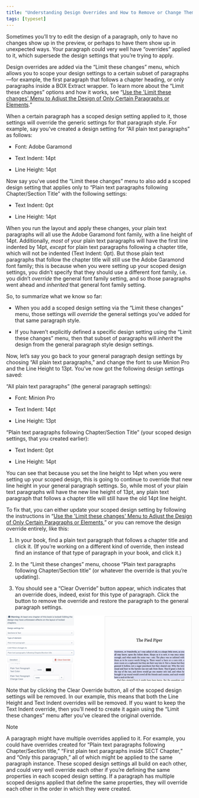 ```yaml
---
title: "Understanding Design Overrides and How to Remove or Change Them"
tags: [typeset]
---
```

 
<html><body><section data-type="chapter" class="hsecchapter" data-hederis-type="hsecchapter" id="design-settings-and-inheritance" data-pi-attrs="id: design-settings-and-inheritance; data-tags: typeset;" role="doc-chapter" data-tags="typeset" data-author-name=" " data-book-title=" " title="Understanding Design Overrides and How to Remove or Change Them"><p class="hblkp" data-hederis-type="hblkp" id="pZ3pWGkT6">Sometimes you&#8217;ll try to edit the design of a paragraph, only to have no changes show up in the preview, or perhaps to have them show up in unexpected ways. Your paragraph could very well have &#8220;overrides&#8221; applied to it, which supersede the design settings that you&#8217;re trying to apply.</p><p class="hblkp" data-hederis-type="hblkp" id="piat0hgzx">Design overrides are added via the &#8220;Limit these changes&#8221; menu, which allows you to scope your design settings to a certain subset of paragraphs&#8212;for example, the first paragraph that follows a chapter heading, or only paragraphs inside a BOX Extract wrapper. To learn more about the &#8220;Limit these changes&#8221; options and how it works, see &#8220;<a href="{% link _docs/selectors.md %}" class="hspana" data-hederis-type="hspana" id="pBojeAWwV">Use the 'Limit these changes' Menu to Adjust the Design of Only Certain Paragraphs or Elements</a>.&#8221; </p><p class="hblkp" data-hederis-type="hblkp" id="p2kma0R2h">When a certain paragraph has a scoped design setting applied to it, those settings will override the generic settings for that paragraph style. For example, say you&#8217;ve created a design setting for &#8220;All plain text paragraphs&#8221; as follows:</p><ul class="hwprbulletlist" data-hederis-type="hwprbulletlist" id="pd71JNQhG"><li class="hblkuli" data-hederis-type="hblkuli" id="liopwCErnJ"><p class="hblkuli" data-hederis-type="hblklip" id="p1FjXLssi">Font: Adobe Garamond</p></li><li class="hblkuli" data-hederis-type="hblkuli" id="li52jbmq7R"><p class="hblkuli" data-hederis-type="hblklip" id="pHyT35Vpy">Text Indent: 14pt</p></li><li class="hblkuli" data-hederis-type="hblkuli" id="liryNxDJLP"><p class="hblkuli" data-hederis-type="hblklip" id="pxoMYeani">Line Height: 14pt</p></li></ul><p class="hblkp" data-hederis-type="hblkp" id="p9T2SpeJf">Now say you&#8217;ve used the &#8220;Limit these changes&#8221; menu to also add a scoped design setting that applies only to &#8220;Plain text paragraphs following Chapter/Section Title&#8221; with the following settings:</p><ul class="hwprbulletlist" data-hederis-type="hwprbulletlist" id="puf1j5vkx"><li class="hblkuli" data-hederis-type="hblkuli" id="li8hUbAfUA"><p class="hblkuli" data-hederis-type="hblklip" id="pWo6xVmI3">Text Indent: 0pt</p></li><li class="hblkuli" data-hederis-type="hblkuli" id="liiLmFFQfO"><p class="hblkuli" data-hederis-type="hblklip" id="pNIAcOs7Z">Line Height: 14pt</p></li></ul><p class="hblkp" data-hederis-type="hblkp" id="pptclamZm">When you run the layout and apply these changes, your plain text paragraphs will all use the Adobe Garamond font family, with a line height of 14pt. Additionally, <em data-hederis-type="hspanem" id="pUZO9RKxm">most</em> of your plain text paragraphs will have the first line indented by 14pt, <em class="hspanem" data-hederis-type="hspanem" id="pmCD0yX7V">except</em> for plain text paragraphs following a chapter title, which will not be indented (Text Indent: 0pt). But those plain text paragraphs that follow the chapter title will still use the Adobe Garamond font family; this is because when you were setting up your scoped design settings, you didn&#8217;t specify that they should use a different font family, i.e. you didn&#8217;t <em class="hspanem" data-hederis-type="hspanem" id="pgOtV93De">override</em> the general font family setting, and so those paragraphs went ahead and <em class="hspanem" data-hederis-type="hspanem" id="pXDQQD2oa">inherited</em> that general font family setting.</p><p class="hblkp" data-hederis-type="hblkp" id="pNgWbo0aE">So, to summarize what we know so far: </p><ul class="hwprbulletlist" data-hederis-type="hwprbulletlist" id="pNY5hdu7e"><li class="hblkuli" data-hederis-type="hblkuli" id="li9DklxhRR"><p class="hblkuli" data-hederis-type="hblklip" id="pdakcXdci">When you add a scoped design setting via the &#8220;Limit these changes&#8221; menu, those settings will <em class="hspanem" data-hederis-type="hspanem" id="pLd6m6kf9">override</em> the general settings you&#8217;ve added for that same paragraph style.</p></li><li class="hblkuli" data-hederis-type="hblkuli" id="liR8M8Ov8m"><p class="hblkuli" data-hederis-type="hblklip" id="pLTN07sxi">If you haven&#8217;t explicitly defined a specific design setting using the &#8220;Limit these changes&#8221; menu, then that subset of paragraphs will <em class="hspanem" data-hederis-type="hspanem" id="pkf8bqMD6">inherit</em> the design from the general paragraph style design settings.</p></li></ul><p class="hblkp" data-hederis-type="hblkp" id="pzLfgmIUK">Now, let&#8217;s say you go back to your general paragraph design settings by choosing &#8220;All plain text paragraphs,&#8221; and change the font to use Minion Pro and the Line Height to 13pt. You&#8217;ve now got the following design settings saved:</p><p class="hblkp" data-hederis-type="hblkp" id="pJzc78Azb">&#8220;All plain text paragraphs&#8221; (the general paragraph settings):</p><ul class="hwprbulletlist" data-hederis-type="hwprbulletlist" id="pDiQoX6b8"><li class="hblkuli" data-hederis-type="hblkuli" id="li7ADkqX5b"><p class="hblkuli" data-hederis-type="hblklip" id="puIycNl0Y">Font: Minion Pro</p></li><li class="hblkuli" data-hederis-type="hblkuli" id="liwbph0s1x"><p class="hblkuli" data-hederis-type="hblklip" id="pg4ESmNWc">Text Indent: 14pt</p></li><li class="hblkuli" data-hederis-type="hblkuli" id="lir1HByvjb"><p class="hblkuli" data-hederis-type="hblklip" id="p2YJfDwFk">Line Height: 13pt</p></li></ul><p class="hblkp" data-hederis-type="hblkp" id="pKuDpg2mV">&#8220;Plain text paragraphs following Chapter/Section Title&#8221; (your scoped design settings, that you created earlier):</p><ul class="hwprbulletlist" data-hederis-type="hwprbulletlist" id="p8Do95nbg"><li class="hblkuli" data-hederis-type="hblkuli" id="liIPDzWrNQ"><p class="hblkuli" data-hederis-type="hblklip" id="pxG11DmXO">Text Indent: 0pt</p></li><li class="hblkuli" data-hederis-type="hblkuli" id="liA0u2OU3U"><p class="hblkuli" data-hederis-type="hblklip" id="pABULSza4">Line Height: 14pt</p></li></ul><p class="hblkp" data-hederis-type="hblkp" id="p59yhBQBt">You can see that because you set the line height to 14pt when you were setting up your scoped design, this is going to continue to override that new line height in your general paragraph settings. So, while most of your plain text paragraphs will have the new line height of 13pt, any plain text paragraph that follows a chapter title will still have the old 14pt line height.</p><p class="hblkp" data-hederis-type="hblkp" id="pkI1ANkMW">To fix that, you can either update your scoped design setting by following the instructions in &#8220;<a href="{% link _docs/selectors.md %}" class="hspana" data-hederis-type="hspana" id="pqB9rkwQK">Use the 'Limit these changes' Menu to Adjust the Design of Only Certain Paragraphs or Elements</a>,&#8221; or you can remove the design override entirely, like this:</p><ol class="hwprnumlist" data-hederis-type="hwprnumlist" id="p7U7ghxE3"><li class="hblkoli" data-hederis-type="hblkoli" id="liMgEShKL7"><p class="hblkoli" data-hederis-type="hblklip" id="p9EobNhzl">In your book, find a plain text paragraph that follows a chapter title and click it. (If you&#8217;re working on a different kind of override, then instead find an instance of that type of paragraph in your book, and click it.)</p></li><li class="hblkoli" data-hederis-type="hblkoli" id="liisUK3HJG"><p class="hblkoli" data-hederis-type="hblklip" id="pTvfjbywn">In the &#8220;Limit these changes&#8221; menu, choose &#8220;Plain text paragraphs following Chapter/Section title&#8221; (or whatever the override is that you&#8217;re updating).</p></li><li class="hblkoli" data-hederis-type="hblkoli" id="liNxJLNgcS"><p class="hblkoli" data-hederis-type="hblklip" id="pT2EyXn0x">You should see a &#8220;Clear Override&#8221; button appear, which indicates that an override does, indeed, exist for this type of paragraph. Click the button to remove the override and restore the paragraph to the general paragraph settings.</p></li></ol><img data-hederis-type="hblkimg" class="hblkimg" id="pgvKxSVrT" src="/images/override1.png" data-img-src="/images/override1.png"/><p class="hblkp" data-hederis-type="hblkp" id="pyxXX0QNa">Note that by clicking the Clear Override button, all of the scoped design settings will be removed. In our example, this means that both the Line Height and Text Indent overrides will be removed. If you want to keep the Text Indent override, then you&#8217;ll need to create it again using the &#8220;Limit these changes&#8221; menu after you&#8217;ve cleared the original override. </p><div class="hwprbox box" data-hederis-type="hwprbox" id="pEn9Ag0DV" data-type="sidebar"><p class="hblktype" data-hederis-type="hblktype" id="po3cXR5cA">Note</p><p class="hblkp" data-hederis-type="hblkp" id="peT5mTzkU">A paragraph might have multiple overrides applied to it. For example, you could have overrides created for &#8220;Plain text paragraphs following Chapter/Section title,&#8221; &#8220;First plain text paragraphs inside SECT Chapter,&#8221; and &#8220;Only this paragraph,&#8221; all of which might be applied to the same paragraph instance. These scoped design settings all build on each other, and could very well override each other if you&#8217;re defining the same properties in each scoped design setting. If a paragraph has multiple scoped designs applied that define the same properties, they will override each other in the order in which they were created.</p></div></section></body></html>

